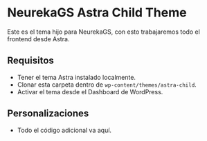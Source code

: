# NeurekaGS Astra Child Theme

Este es el tema hijo para NeurekaGS, con esto trabajaremos todo el frontend desde Astra.

## Requisitos
- Tener el tema Astra instalado localmente.
- Clonar esta carpeta dentro de `wp-content/themes/astra-child`.
- Activar el tema desde el Dashboard de WordPress.

## Personalizaciones
- Todo el código adicional va aquí.
